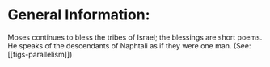 # General Information:

Moses continues to bless the tribes of Israel; the blessings are short poems. He speaks of the descendants of Naphtali as if they were one man. (See: [[figs-parallelism]])